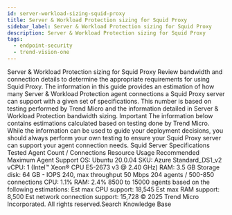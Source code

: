 ```yaml
---
id: server-workload-sizing-squid-proxy
title: Server & Workload Protection sizing for Squid Proxy
sidebar_label: Server & Workload Protection sizing for Squid Proxy
description: Server & Workload Protection sizing for Squid Proxy
tags:
  - endpoint-security
  - trend-vision-one
---
```


 Server & Workload Protection sizing for Squid Proxy Review bandwidth and connection details to determine the appropriate requirements for using Squid Proxy. The information in this guide provides an estimation of how many Server & Workload Protection agent connections a Squid Proxy server can support with a given set of specifications. This number is based on testing performed by Trend Micro and the information detailed in Server & Workload Protection bandwidth sizing. Important The information below contains estimations calculated based on testing done by Trend Micro. While the information can be used to guide your deployment decisions, you should always perform your own testing to ensure your Squid Proxy server can support your agent connection needs. Squid Server Specifications Tested Agent Count / Connections Resource Usage Recommended Maximum Agent Support OS: Ubuntu 20.0.04 SKU: Azure Standard_DS1_v2 vCPU: 1 (Intel™ Xeon® CPU E5-2673 v3 @ 2.40 GHz) RAM: 3.5 GB Storage disk: 64 GB - IOPS 240, max throughput 50 Mbps 204 agents / 500-850 connections CPU: 1.1% RAM: 2.4% 8500 to 15000 agents based on the following estimations: Est max CPU support: 18,545 Est max RAM support: 8,500 Est network connection support: 15,728 © 2025 Trend Micro Incorporated. All rights reserved.Search Knowledge Base